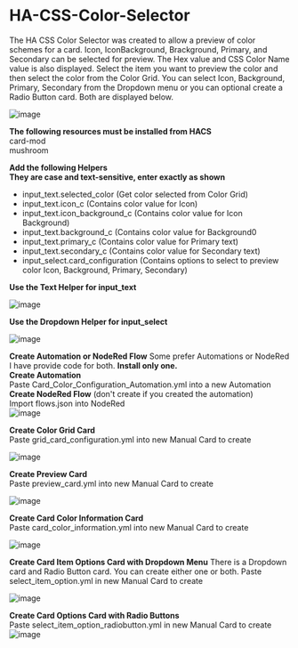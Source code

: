 # HA-CSS-Color-Selector
The HA CSS Color Selector was created to allow a preview of color schemes for a card.  Icon, IconBackground, Brackground, Primary, and Secondary can be selected for preview.  The Hex value and CSS Color Name value is also displayed.  Select the item you want to preview the color and then select the color from the Color Grid.  You can select Icon, Background, Primary, Secondary from the Dropdown menu or you can optional create a Radio Button card.  Both are displayed below.  

![image](https://github.com/user-attachments/assets/4f42542c-bd66-4144-bce5-c8e16f0072b6)
   

**The following resources must be installed from HACS**  
	card-mod  
	mushroom   

 **Add the following Helpers**  
 **They are case and text-sensitive, enter exactly as shown**  
- input_text.selected_color  	(Get color selected from Color Grid)       
- input_text.icon_c  		(Contains color value for Icon)  
- input_text.icon_background_c 	(Contains color value for Icon Background)  
- input_text.background_c 	(Contains color value for Background0   
- input_text.primary_c  		(Contains color value for Primary text)   
- input_text.secondary_c  	(Contains color value for Secondary text)
- input_select.card_configuration  (Contains options to select to preview color Icon, Background, Primary, Secondary)  

**Use the Text Helper for input_text**    
 
![image](https://github.com/user-attachments/assets/2193a072-f4ed-45ed-925b-39c6fdefa377)  

 
  
 **Use the Dropdown Helper for input_select**      
 
 ![image](https://github.com/user-attachments/assets/c994f8e8-dca0-475e-af31-f782ae69a16f)       


**Create Automation or NodeRed Flow** 
 Some prefer Automations or NodeRed I have provide code for both.  **Install only one.**  
 **Create Automation**  
 Paste Card_Color_Configuration_Automation.yml into a new Automation  
 **Create NodeRed Flow**  (don't create if you created the automation)  
 Import flows.json into NodeRed  
 ![image](https://github.com/user-attachments/assets/518fb66f-75fc-4d02-a699-37692d8c5300)  

 

**Create Color Grid Card**  
Paste grid_card_configuration.yml into new Manual Card to create  

![image](https://github.com/user-attachments/assets/7116af12-2eaf-42e6-82e4-bbc4d05a8ae5)  

**Create Preview Card**  
Paste preview_card.yml into new Manual Card to create  

![image](https://github.com/user-attachments/assets/eb5c945b-65be-4198-81d0-61225bd86823)    

**Create Card Color Information Card**  
Paste card_color_information.yml into new Manual Card to create  

![image](https://github.com/user-attachments/assets/60b8c024-f131-4737-9152-c2e3c6f62943)  

  
 

**Create Card Item Options Card with Dropdown Menu**  There is a Dropdown card and Radio Button card.  You can create either one or both. 
Paste select_item_option.yml in new Manual Card to create  

![image](https://github.com/user-attachments/assets/2db1a0e8-42d1-4fe4-835c-4229221ca91d)  
  

**Create Card Options Card with Radio Buttons**  
Paste select_item_option_radiobutton.yml in new Manual Card to create  
![image](https://github.com/user-attachments/assets/925d28d2-20bc-48f8-b878-9c4579392e83)






